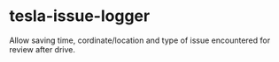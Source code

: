 # tesla-issue-logger
Allow saving time, cordinate/location and type of issue encountered for review after drive.

